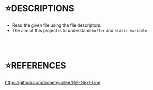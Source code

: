 ⭐DESCRIPTIONS
==============

* Read the given file using the file descriptors.
* The aim of this project is to understand `buffer` and `static variable`.
</br>
</br>

⭐REFERENCES
============

https://github.com/hidaehyunlee/Get-Next-Line
</br>
